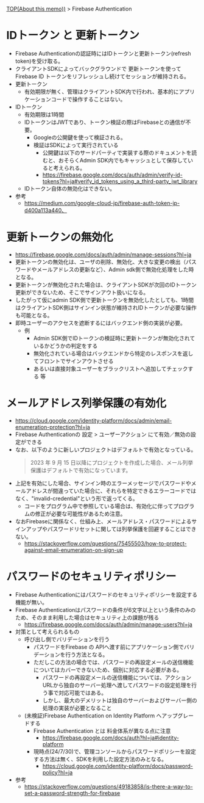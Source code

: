 [TOP(About this memo))](../README.md) > Firebase Authentication

# IDトークン と 更新トークン
* Firebase Authenticationの認証時にはIDトークンと更新トークン(refresh token)を受け取る。
* クライアントSDKによってバックグラウンドで 更新トークンを使ってFirebase ID トークンをリフレッシュし続けてセッションが維持される。
* 更新トークン
    * 有効期限が無く、管理はクライアントSDK内で行われ、基本的にアプリケーションコードで操作することはない。
* IDトークン
    * 有効期限は1時間
    * IDトークンはJWTであり、トークン検証の際はFirebaseとの通信が不要。
        * Googleの公開鍵を使って検証される。
        * 検証はSDKによって実行されている
            * 公開鍵は以下のサードパーティで実装する際のドキュメントを読むと、おそらくAdmin SDK内でもキャッシュとして保存していると考えられる。
            * https://firebase.google.com/docs/auth/admin/verify-id-tokens?hl=ja#verify_id_tokens_using_a_third-party_jwt_library
    * IDトークン自体の無効化はできない。
* 参考
    * https://medium.com/google-cloud-jp/firebase-auth-token-jp-d400a113a440、


# 更新トークンの無効化
* https://firebase.google.com/docs/auth/admin/manage-sessions?hl=ja
* 更新トークンの無効化は、ユーザの削除、無効化、大きな変更の検出（パスワードやメールアドレスの更新など）、Admin sdk側で無効化処理をした時 となる。
* 更新トークンが無効化された場合は、クライアントSDKが次回のIDトークン更新ができないため、そこでサインアウト扱いになる。
* したがって仮にadmin SDK側で更新トークンを無効化したとしても、1時間はクライアントSDK側はサインイン状態が維持されIDトークンが必要な操作も可能となる。
* 即時ユーザーのアクセスを遮断するにはバックエンド側の実装が必要。
    * 例
        * Admin SDK側でIDトークンの検証時に更新トークンが無効化されているかどうかの判定をする
        * 無効化されている場合はバックエンドから特定のレスポンスを返してフロントでサインアウトさせる
        * あるいは直接対象ユーザーをブラックリストへ追加してチェックする 等



# メールアドレス列挙保護の有効化
* https://cloud.google.com/identity-platform/docs/admin/email-enumeration-protection?hl=ja
* Firebase Authenticationの 設定 > ユーザーアクション にて有効／無効の設定ができる
* なお、以下のように新しいプロジェクトはデフォルトで有効となっている。
    > 2023 年 9 月 15 日以降にプロジェクトを作成した場合、メール列挙保護はデフォルトで有効になっています。
* 上記を有効にした場合、サインイン時のエラーメッセージでパスワードやメールアドレスが間違っていた場合に、それらを特定できるエラーコードではなく、"invalid-credential"という形で返ってくる。
    * コードをプログラム中で参照している場合は、有効化に伴ってプログラムの修正が必要な可能性があるため注意。
* なおFirebaseに関係なく、仕組み上、メールアドレス・パスワードによるサインアップやパスワードリセットに関しては列挙保護を回避することはできない。
    * https://stackoverflow.com/questions/75455503/how-to-protect-against-email-enumeration-on-sign-up
   

# パスワードのセキュリティポリシー
* Firebase Authenticationにはパスワードのセキュリティポリシーを設定する機能が無い。
* Firebase Authenticationはパスワードの条件が6文字以上という条件のみのため、そのまま利用した場合はセキュリティ上の課題が残る
    * https://firebase.google.com/docs/auth/admin/manage-users?hl=ja
* 対策として考えられるもの
    * 呼び出し側でバリデーションを行う
        * パスワードをFirebase の APIへ渡す前にアプリケーション側でバリデーションを行う方法となる。
        * ただしこの方法の場合では、パスワードの再設定メールの送信機能についてはカバーできないため、個別に対応する必要がある。
            * パスワードの再設定メールの送信機能については、アクションURLから独自のサーバー処理へ渡してパスワードの設定処理を行う事で対応可能ではある。
            * しかし、最大のデメリットは独自のサーバーおよびサーバー側の処理の実装が必要となること
    * (未検証)Firebase Authentication on Identity Platform へアップグレードする
        * Firebase Authentication とは 料金体系が異なる点に注意
            * https://firebase.google.com/docs/auth?hl=ja#identity-platform
        * 現時点(24/7/30)で、管理コンソールからパスワードポリシーを設定する方法は無く、SDKを利用した設定方法のみとなる。
            * https://cloud.google.com/identity-platform/docs/password-policy?hl=ja
* 参考
    * https://stackoverflow.com/questions/49183858/is-there-a-way-to-set-a-password-strength-for-firebase



